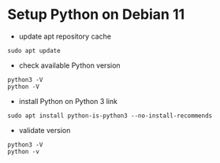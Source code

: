 # Setup Python on Debian 11

* update apt repository cache
```
sudo apt update
```

* check available Python version
```
python3 -V
python -V
```

* install Python on Python 3 link
```
sudo apt install python-is-python3 --no-install-recommends
```

* validate version
```
python3 -V
python -v
```
